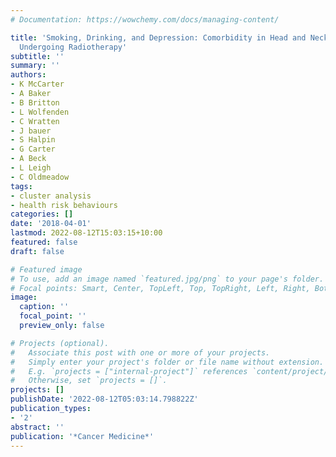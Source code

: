```yaml
---
# Documentation: https://wowchemy.com/docs/managing-content/

title: 'Smoking, Drinking, and Depression: Comorbidity in Head and Neck Cancer Patients
  Undergoing Radiotherapy'
subtitle: ''
summary: ''
authors:
- K McCarter
- A Baker
- B Britton
- L Wolfenden
- C Wratten
- J bauer
- S Halpin
- G Carter
- A Beck
- L Leigh
- C Oldmeadow
tags:
- cluster analysis
- health risk behaviours
categories: []
date: '2018-04-01'
lastmod: 2022-08-12T15:03:15+10:00
featured: false
draft: false

# Featured image
# To use, add an image named `featured.jpg/png` to your page's folder.
# Focal points: Smart, Center, TopLeft, Top, TopRight, Left, Right, BottomLeft, Bottom, BottomRight.
image:
  caption: ''
  focal_point: ''
  preview_only: false

# Projects (optional).
#   Associate this post with one or more of your projects.
#   Simply enter your project's folder or file name without extension.
#   E.g. `projects = ["internal-project"]` references `content/project/deep-learning/index.md`.
#   Otherwise, set `projects = []`.
projects: []
publishDate: '2022-08-12T05:03:14.798822Z'
publication_types:
- '2'
abstract: ''
publication: '*Cancer Medicine*'
---
```

